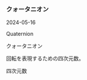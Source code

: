 <article id="クォータニオン">

### クォータニオン

<p class="st_update_header">2024-05-16</p>
<p class="st_name_header_en">Quaternion</p>
<p class="st_name_header_jp">クォータニオン</p>
<div class="article_explanation">回転を表現するための四次元数。</div>
<p class="st_name_header_synonyms">四次元数</p>
</article>

